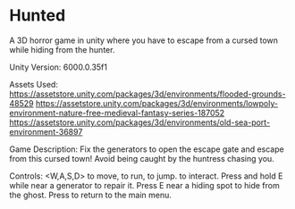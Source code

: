# Hunted
A 3D horror game in unity where you have to escape from a cursed town while hiding from the hunter. 

Unity Version: 6000.0.35f1

Assets Used: 
https://assetstore.unity.com/packages/3d/environments/flooded-grounds-48529
https://assetstore.unity.com/packages/3d/environments/lowpoly-environment-nature-free-medieval-fantasy-series-187052
https://assetstore.unity.com/packages/3d/environments/old-sea-port-environment-36897

Game Description:
Fix the generators to open the escape gate and escape from this cursed town! Avoid being caught by the huntress chasing you.

Controls:
<W,A,S,D> to move, <shift> to run, <space> to jump. <E> to interact. Press and hold E while near a generator to repair it. Press E near a hiding spot to hide from the ghost. 
Press <Escape> to return to the main menu.
